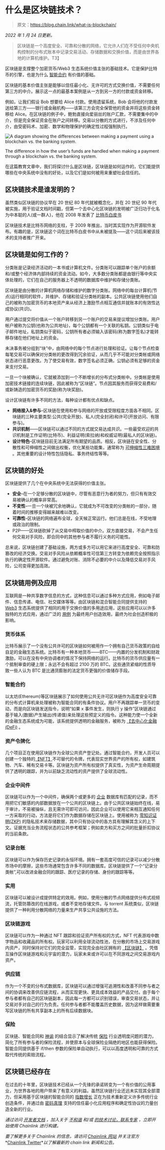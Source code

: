 # 什么是区块链技术？

> 原文：<https://blog.chain.link/what-is-blockchain/>

*2022 年 1 月 24 日更新。*

> 区块链是一个高度安全、可靠和分散的网络，它允许人们在不受任何中央机构控制的分布式账本中记录交易活动、存储数据和交换价值，而是由世界各地的计算机维护。T3】

区块链是支撑整个加密货币/Web3 生态系统价值主张的基础技术。它是保护比特币的引擎，也是为什么 [智能合约](https://chain.link/education/smart-contracts) 有价值的基础。

区块链的基本价值主张是能够以信任最小化、无许可的方式交换价值，不需要任何第三方的中介。展示这一点的最基本案例是从一方到另一方的付款或资金转移。

例如，让我们假设 Bob 想要给 Alice 付款。使用遗留系统，Bob 会将他的付款发送给第三方——银行或金融机构——该第三方会完全保管他的资金并将这些资金转移给 Alice。在区块链的例子中，鲍勃直接向爱丽丝的账户汇款，不需要集中的中介，但是完全保证资金在账户之间转移。交易以分散的方式进行，不涉及任何中介，由受密码术、加密、数学和物理保护的确定性过程强制执行。

![A diagram showing the differences between making a payment using a blockchain vs. the banking system.](img/f9d7e3657b71eca2c1625a4ecd4362b7.png)

<figcaption id="caption-attachment-3224" class="wp-caption-text">The difference in how the user’s funds are handled when making a payment through a blockchain vs. the banking system.</figcaption>



在这篇教育文章中，我们将探讨什么是区块链，区块链是如何运作的，它们能提供哪些在中央系统中没有的好处，以及它们是如何被用来重塑社会信任的。

## 区块链技术是谁发明的？

虽然类似区块链的协议早在 20 世纪 80 年代就被概念化，并在 20 世纪 90 年代被实施，用于验证文档时间戳，但第一个去中心化区块链的发明被广泛归功于化名为中本聪的人(或一群人)，他在 2008 年发表了 [比特币白皮书](https://bitcoin.org/bitcoin.pdf)

区块链技术是比特币网络的支柱，于 2009 年推出，当时其实现作为开源软件发布。有趣的是，区块链这个词在比特币白皮书中从未被提及——这个词后来被该技术的支持者推广开来。

## 区块链是如何工作的？

分类账是记录经济活动的一本书或计算机文件。分类账可以跟踪单个账户的余额和/或整个经济体内部持续的资金流动。如今，大多数分类账都是由银行等中央实体处理的，它们在自己的服务器上不透明的数据库中维护和存储分类账。

区块链是由分散的计算机网络存储和维护的数字分类账。网络中的每台计算机(节点)运行相同的软件，并维护、存储和验证分类帐的副本。公共区块链使用他们自己的被称为加密货币的本地资产来从经济上激励节点相互通信并就账本的有效性达成协议(共识)。

用户通过提交将价值从一个账户转移到另一个账户的交易来提议增加分类账。用户帐户被称为公钥(也称为公共地址)，每个公钥都有一个关联的私钥。公钥类似于电子邮件地址，私钥类似于密码，公钥所有者必须输入该密码(称为数字签名)才能转移存储在他们地址上的资金。

未决事务被分组到“块”中，由网络中的每个节点进行处理和验证。让每个节点检查每笔交易可以确保对分类帐的更改得到冗余验证，从而几乎不可能对分类帐或网络状态进行恶意更改。为了使交易有效，数字签名必须正确，公钥必须有足够的资金来支付交易。

一旦一个块被确认，它就被添加到一个不断增长的分布式分类帐中。分类帐是使用加密技术链接的连续块链，因此被称为“区块链”。节点因其服务而获得交易费和/或新铸造的加密货币的奖励(称为块奖励)。

设计区块链有许多不同的方法，每种设计都有优点和缺点。

*   **网络接入&参与**–区块链在使用和参与网络的开放或受限程度方面各不相同。区块链的三种主要类型:公共(完全开放)、私人(完全封闭)和许可(开放访问、有限参与)。
*   **共识机制**——区块链可以通过不同的方式就交易达成共识。一些最受欢迎的共识机制是工作证明(比特币)、利益证明(索拉纳)和权威证明(最私人的区块链)。
*   **设计特色**–区块链目前无法满足所有期望的品质。相反，区块链在安全性、分散性和可伸缩性之间做出权衡，优化某些功能集，通常称为 [可伸缩性三难困境](https://vitalik.ca/general/2021/04/07/sharding.html) 。其他重要的设计特性包括隐私、事务终结性等等。

## 区块链的好处

区块链提供了几个在中央系统中无法获得的价值主张。

*   **安全**–在一个足够分散的区块链中，尽管有恶意行为者的努力，但只有有效交易被确认的概率非常高。
*   **不变性**–一旦一个块被冗余地确认，它就成为不可改变的分类帐的一部分，随着时间的推移变得越来越难以改变。
*   **可靠性**–区块链的网络遍布全球，全天候正常运行。他们总是在线，不受地理或政治的限制。
*   P2P——区块链砍掉了从交易中榨取价值的中介。双方直接交易，不会产生任何交易对手风险，即合同中的其他参与者不履行义务的可能性。

总来说，区块链创建了基础设施，两方或多方可以用它来进行高度安全、可靠和防篡改的经济交换。交易对手风险从依赖概率性可信第三方转变为依赖完全按照指示执行的确定性开源软件。通过避免对账、消除不必要的中介以及降低交易对手风险，公司变得更加高效。

## 区块链用例及应用

互联网是一种共享数字信息的方式，这种信息可以通过多种方式应用，例如电子邮件、信息传递、电信、社交媒体等等。由区块链和混合智能合同提供支持的 [Web3](https://chain.link/education/web3) 生态系统[](https://blog.chain.link/hybrid-smart-contracts-explained/)提供了相同的用于交换价值的多用途应用，这些应用可以以许多独特的方式应用，通过广泛的 [用例](https://blog.chain.link/44-ways-to-enhance-your-smart-contract-with-chainlink/) 为最终用户创造效用，最终为社会创造积极的影响。

### 货币体系

比特币展示了一个没有公共许可的区块链如何被用作一个拥有自己货币政策的自给自足的金融生态系统。比特币有一种本地货币——BTC——内置的分发机制和财政激励，可以在没有中央协调者的情况下保持网络的运行。比特币的货币供应量有一个抵制审查的硬上限；永远不会有超过 2100 万的 BTC。这些通货紧缩的性质导致一些人认为 BTC 是比通货膨胀的法定货币更强的价值储存手段。

### 智能合约

以太坊(Ethereum)等区块链展示了如何使用公共无许可区块链作为高度安全可靠的分布式计算机来处理被称为智能合同的有条件协议。用户不再跟踪单一货币的变动，而是向区块链发送指令，说明“如果 x 事件发生，则执行 y 操作”区块链通过基于输入(数据)产生输出(传递值)来处理这些预定义的指令。这种能力使一个全新的金融生态系统成为可能，该系统提供透明的金融服务，被称为 [【去中心化金融(DeFi)](https://chain.link/education/defi) 。

### 资产令牌化

几个项目正在使用区块链作为全球公共资产登记处。通过智能合约，开发人员可以创建一个独特的[【NFT】](https://chain.link/education/nfts)不可替代的令牌，代表现实世界资产的所有权，如建筑物、汽车、稀有交易卡等。区块链为资产所有权提供了真实性，为资产生命周期提供了透明的跟踪，并为以前缺乏流动性的资产提供了全球流动性。

### 企业中间件

区块链可以作为一个中间件，确保两个或更多的 [企业](https://chain.link/use-cases/enterprise) 数据库有匹配的记录，而不用把它们敏感的内部数据放在一个公共的区块链上。由于公共区块链始终在线，易于审计，不易被操纵，且无需许可即可访问，因此企业可以使用它来相互通知任何一方采取的行动，方法是将它们作为数据存储在区块链上。使用被称为 [零知识证明(ZKP)](https://blog.chain.link/what-is-a-zero-knowledge-proof-zkp/) 的隐私技术来存储数据，其中只有协议中的各方具有理解其含义的上下文。证据充当业务流程状态的公共参考框架；例如卖方和买方之间的批量折扣协议的当前条款。

### 记录台账

区块链可以作为保存历史记录的永恒环境。拥有一套高度可信的记录可以减少分散市场中的摩擦，这些市场通常包含许多不同的数据库。区块链提供了一个“记录分类帐”,可以改进金融合同的跟踪、医疗记录的存储、身份的跟踪等等。

### 实用

区块链可以被设计成提供特定的效用。例如，使用分散的节点网络提供分布式视频流，托管防篡改的在线游戏，或者不变地存储文件。与 torrent 系统类似，区块链提供了一种利用分散网络的力量来生产共享公共设施的方法。

### 区块链游戏

区块链可以作为一种通过 NFT 跟踪和验证资产所有权的方式，NFT 代表游戏中数字物品和收藏品的所有权。玩家可以利用全球流动性池，在分散的市场上交易游戏内资产，同时保持对它们的完全监管，实现完全由社区拥有的 [【区块链】](https://chain.link/use-cases/nfts-and-blockchain-games) 。凭借互操作区块链游戏和元宇宙[](https://chain.link/education/metaverse)的潜力，玩家未来或许可以在不同游戏之间交易游戏内资产。

### 供应链

作为一个不变的分布式数据库，区块链可以通过增强可追溯性和改善不同参与者之间的协调来改善供应链流程，从而实现更快、更具成本效益的产品交付。由于每个参与者都有自己的区块链副本，因此每一方都可以识别错误，审查交易状态，并让交易对手对自己的行为负责。任何参与者都不能覆盖历史数据，因为这样做需要重写区块链的所有共享副本上的所有后续数据块。

### 保险

区块链、智能合同和 [神谕](https://chain.link/education/blockchain-oracles) 的结合显示了解决传统 [保险](https://blog.chain.link/blockchain-insurance/) 行业透明度问题的潜力，简化了所有参与者的保险流程，并使原本与全球保险业隔绝的地区也能获得保险。智能合同提供基于 if/then 参数的保险单自动执行，可以以高度透明和可靠的方式取代传统的索赔流程。

## 区块链已经存在

在过去的十年里，区块链技术已经从一个先锋的承诺转变为一个有价值的公用事业，为世界各地的用户带来了有意义的利益。虽然区块链行业还远未实现其全部潜力，但采用基于区块链的智能合同的 [指数增长](https://blog.chain.link/the-year-in-chainlink-2021/) 正在为技术重新定义许多传统行业创造条件，并通过由 [密码真理](https://blog.chain.link/sergey-nazarov-smartcon-keynote-the-future-of-hybrid-smart-contracts/) 支持的信任最小化应用程序和确定性协议的力量创造全新的行业。

*通过访问* *[开发者文档](https://docs.chain.link/docs/getting-started)* *，加入关于* *[不和谐](https://discordapp.com/invite/aSK4zew)* *和/或* *[的技术讨论，联系专家](https://chainlinkcommunity.typeform.com/to/OYQO67EF?page=blog)* *，立即开始使用 Chainlink 进行构建。*

*要了解更多关于 Chainlink 的信息，请访问* *[Chainlink 网站](https://slack-redir.net/link?url=https%3A%2F%2Fchain.link)* *并关注官方**[Chainlink Twitter](https://twitter.com/chainlink)**以了解最新的 chain link 新闻和公告。*